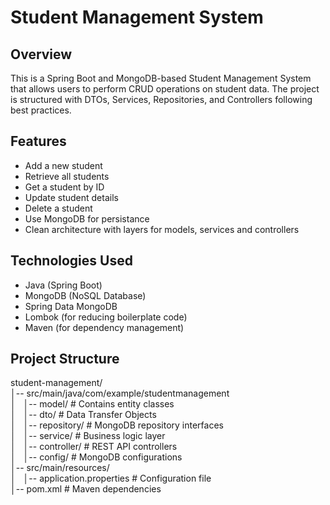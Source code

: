 # Student Management System

## Overview

This is a Spring Boot and MongoDB-based Student Management System that allows users to perform CRUD operations on student data. The project is structured with DTOs, Services, Repositories, and Controllers following best practices.

## Features
- Add a new student
- Retrieve all students
- Get a student by ID
- Update student details
- Delete a student
- Use MongoDB for persistance
- Clean architecture with layers for models, services and controllers

## Technologies Used
- Java (Spring Boot)
- MongoDB (NoSQL Database)
- Spring Data MongoDB
- Lombok (for reducing boilerplate code)
- Maven (for dependency management)

## Project Structure

student-management/\
│-- src/main/java/com/example/studentmanagement\
│&nbsp;&nbsp;&nbsp;│-- model/                  # Contains entity classes\
│&nbsp;&nbsp;&nbsp;│-- dto/                    # Data Transfer Objects\
│&nbsp;&nbsp;&nbsp;│-- repository/             # MongoDB repository interfaces\
│&nbsp;&nbsp;&nbsp;│-- service/                # Business logic layer\
│&nbsp;&nbsp;&nbsp;│-- controller/             # REST API controllers\
│&nbsp;&nbsp;&nbsp;│-- config/                 # MongoDB configurations\
│-- src/main/resources/\
│&nbsp;&nbsp;&nbsp;│-- application.properties  # Configuration file\
│-- pom.xml                                    # Maven dependencies


